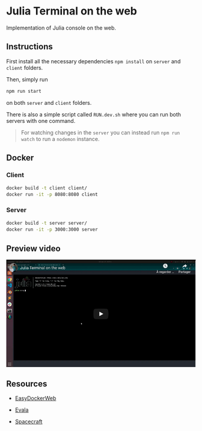# Julia Terminal on the web

Implementation of Julia console on the web.

## Instructions

First install all the necessary dependencies `npm install` on `server` and `client` folders.

Then, simply run 

```sh
npm run start
``` 

on both `server` and `client` folders.

There is also a simple script called `RUN.dev.sh` where you can run both servers with one command.

> For watching changes in the `server` you can instead run `npm run watch` to run a `nodemon` instance.

## Docker 

### Client

```sh
docker build -t client client/
docker run -it -p 8080:8080 client
```

### Server

```sh
docker build -t server server/
docker run -it -p 3000:3000 server
```

## Preview video

[![Video Preview](./assets/imag/terminal.png)](https://youtu.be/LVt18SACLuU)

## Resources

- [EasyDockerWeb](https://github.com/qfdk/EasyDockerWeb)

- [Evala](https://github.com/krasimir/evala)

- [Spacecraft](https://hackernoon.com/building-spacecraft-a-real-time-collaborative-repl-deebcf084ed9)
